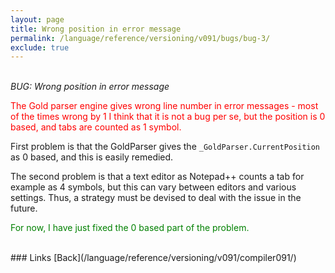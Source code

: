 ```yaml
---
layout: page
title: Wrong position in error message
permalink: /language/reference/versioning/v091/bugs/bug-3/
exclude: true
---
```

<br>_BUG: Wrong position in error message_

<span style="color:red">The Gold parser engine gives wrong line number in error messages - most of the times wrong by 1 I think that it is not a bug per se, but the position is 0 based, and tabs are counted as 1 symbol.</span>

First problem is that the GoldParser gives the ```_GoldParser.CurrentPosition``` as 0 based, and this is easily remedied.

The second problem is that a text editor as Notepad++ counts a tab for example as 4 symbols, but this can vary between editors and various settings. Thus, a strategy must be devised to deal with the issue in the future. 

<span style="color:green">For now, I have just fixed the 0 based part of the problem.</span>


<br>
### Links
[Back](/language/reference/versioning/v091/compiler091/)